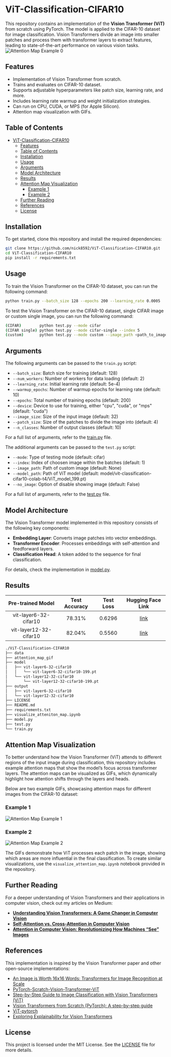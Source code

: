 # ViT-Classification-CIFAR10

This repository contains an implementation of the **Vision Transformer (ViT)** from scratch using PyTorch. The model is applied to the CIFAR-10 dataset for image classification. Vision Transformers divide an image into smaller patches and process them with transformer layers to extract features, leading to state-of-the-art performance on various vision tasks.
![Attention Map Example 0](attention_map_gif/cifar-index-21.gif)

## Features

- Implementation of Vision Transformer from scratch.
- Trains and evaluates on CIFAR-10 dataset.
- Supports adjustable hyperparameters like patch size, learning rate, and more.
- Includes learning rate warmup and weight initialization strategies.
- Can run on CPU, CUDA, or MPS (for Apple Silicon).
- Attention map visualization with GIFs.

## Table of Contents

- [ViT-Classification-CIFAR10](#vit-classification-cifar10)
  - [Features](#features)
  - [Table of Contents](#table-of-contents)
  - [Installation](#installation)
  - [Usage](#usage)
  - [Arguments](#arguments)
  - [Model Architecture](#model-architecture)
  - [Results](#results)
  - [Attention Map Visualization](#attention-map-visualization)
    - [Example 1](#example-1)
    - [Example 2](#example-2)
  - [Further Reading](#further-reading)
  - [References](#references)
  - [License](#license)

## Installation

To get started, clone this repository and install the required dependencies:

```bash
git clone https://github.com/nick8592/ViT-Classification-CIFAR10.git
cd ViT-Classification-CIFAR10
pip install -r requirements.txt
```

## Usage

To train the Vision Transformer on the CIFAR-10 dataset, you can run the following command:

```bash
python train.py --batch_size 128 --epochs 200 --learning_rate 0.0005
```

To test the Vision Transformer on the CIFAR-10 dataset, single CIFAR image or custom single image, you can run the following command:

```bash
(CIFAR)        python test.py --mode cifar
(CIFAR single) python test.py --mode cifar-single --index 5
(custom)       python test.py --mode custom --image_path <path_to_image>
```

## Arguments

The following arguments can be passed to the `train.py` script:

- `--batch_size`: Batch size for training (default: 128)
- `--num_workers`: Number of workers for data loading (default: 2)
- `--learning_rate`: Initial learning rate (default: 5e-4)
- `--warmup_epochs`: Number of warmup epochs for learning rate (default: 10)
- `--epochs`: Total number of training epochs (default: 200)
- `--device`: Device to use for training, either "cpu", "cuda", or "mps" (default: "cuda")
- `--image_size`: Size of the input image (default: 32)
- `--patch_size`: Size of the patches to divide the image into (default: 4)
- `--n_classes`: Number of output classes (default: 10)

For a full list of arguments, refer to the [train.py](./train.py) file.

The additional arguments can be passed to the `test.py` script:

- `--mode`: Type of testing mode (default: cifar)
- `--index`: Index of choosen image within the batches (default: 1)
- `--image_path`: Path of custom image (default: None)
- `--model_path`: Path of ViT model (default: model/vit-classification-cifar10-colab-t4/ViT_model_199.pt)
- `--no_image`: Option of disable showing image (default: False)

For a full list of arguments, refer to the [test.py](./test.py) file.

## Model Architecture

The Vision Transformer model implemented in this repository consists of the following key components:

- **Embedding Layer**: Converts image patches into vector embeddings.
- **Transformer Encoder**: Processes embeddings with self-attention and feedforward layers.
- **Classification Head**: A token added to the sequence for final classification.

For details, check the implementation in [model.py](./model.py).

## Results

|   Pre-trained Model    | Test Accuracy | Test Loss |                       Hugging Face Link                       |
| :--------------------: | :-----------: | :-------: | :-----------------------------------------------------------: |
| vit-layer6-32-cifar10  |    78.31%     |  0.6296   | [link](https://huggingface.co/nickpai/vit-layer6-32-cifar10)  |
| vit-layer12-32-cifar10 |    82.04%     |  0.5560   | [link](https://huggingface.co/nickpai/vit-layer12-32-cifar10) |

```bash
./ViT-Classification-CIFAR10
├── data
├── attention_map_gif
├── model
│   ├── vit-layer6-32-cifar10
│   │   └── vit-layer6-32-cifar10-199.pt
│   └── vit-layer12-32-cifar10
│       └── vit-layer12-32-cifar10-199.pt
├── output
│   ├── vit-layer6-32-cifar10
│   └── vit-layer12-32-cifar10
├── LICENSE
├── README.md
├── requirements.txt
├── visualize_atteniton_map.ipynb
├── model.py
├── test.py
└── train.py
```

## Attention Map Visualization

To better understand how the Vision Transformer (ViT) attends to different regions of the input image during classification, this repository includes example attention maps that show the model’s focus across transformer layers. The attention maps can be visualized as GIFs, which dynamically highlight how attention shifts through the layers and heads.

Below are two example GIFs, showcasing attention maps for different images from the CIFAR-10 dataset:

### Example 1

![Attention Map Example 1](attention_map_gif/cifar-index-10.gif)

### Example 2

![Attention Map Example 2](attention_map_gif/cifar-index-13.gif)

The GIFs demonstrate how ViT processes each patch in the image, showing which areas are more influential in the final classification. To create similar visualizations, use the `visualize_attention_map.ipynb` notebook provided in the repository.

## Further Reading

For a deeper understanding of Vision Transformers and their applications in computer vision, check out my articles on Medium:

- **[Understanding Vision Transformers: A Game Changer in Computer Vision](https://medium.com/@weichenpai/understanding-vision-transformers-a-game-changer-in-computer-vision-dd40980eb750)**  
- **[Self-Attention vs. Cross-Attention in Computer Vision](https://medium.com/@weichenpai/self-attention-vs-cross-attention-in-computer-vision-4623b6d4706f)**
- **[Attention in Computer Vision: Revolutionizing How Machines “See” Images](https://medium.com/@weichenpai/attention-in-computer-vision-revolutionizing-how-machines-see-images-8bef2f1fc986)**   


## References

This implementation is inspired by the Vision Transformer paper and other open-source implementations:

- [An Image is Worth 16x16 Words: Transformers for Image Recognition at Scale](https://arxiv.org/abs/2010.11929)
- [PyTorch-Scratch-Vision-Transformer-ViT](https://github.com/s-chh/PyTorch-Scratch-Vision-Transformer-ViT)
- [Step-by-Step Guide to Image Classification with Vision Transformers (ViT)](https://comsci.blog/posts/vit)
- [Vision Transformers from Scratch (PyTorch): A step-by-step guide](https://medium.com/@brianpulfer/vision-transformers-from-scratch-pytorch-a-step-by-step-guide-96c3313c2e0c)
- [ViT-pytorch](https://github.com/jeonsworld/ViT-pytorch)
- [Exploring Explainability for Vision Transformers](https://jacobgil.github.io/deeplearning/vision-transformer-explainability)

## License

This project is licensed under the MIT License. See the [LICENSE](LICENSE) file for more details.
